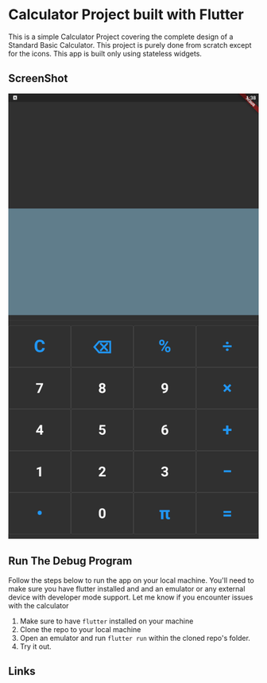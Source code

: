 # Calculator Project built with Flutter

This is a simple Calculator Project covering the complete design of a Standard Basic
Calculator. This project is purely done from scratch except for the icons. This app is
built only using stateless widgets.

## ScreenShot
![image](assets/screenshots/Screenshot_2022.06.19_13.38.54.496.png)

## Run The Debug Program
Follow the steps below to run the app on your local machine.
You'll need to make sure you have flutter installed and and an emulator or 
any external device with developer mode support.
Let me know if you encounter issues with the calculator

1. Make sure to have `flutter` installed on your machine
2. Clone the repo to your local machine
3. Open an emulator and run `flutter run` within the cloned repo's folder.
4. Try it out.

## Links
